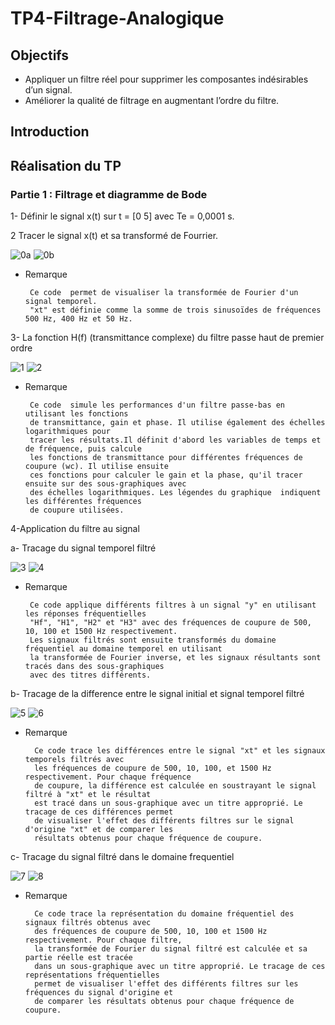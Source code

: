 # TP4-Filtrage-Analogique

## Objectifs
  - Appliquer un filtre réel pour supprimer les composantes indésirables d’un signal. 
  -  Améliorer la qualité de filtrage en augmentant l’ordre du filtre.

## Introduction

## Réalisation du TP

### Partie 1 : Filtrage et diagramme de Bode

  1- Définir le signal x(t) sur t = [0 5] avec Te = 0,0001 s.

  2 Tracer le signal x(t) et sa transformé de Fourrier.

  ![0a](https://user-images.githubusercontent.com/78149349/213871207-37fd7528-b444-46b1-bacc-71608f9339b4.png)
  ![0b](https://user-images.githubusercontent.com/78149349/213871208-1ab5016c-1d01-429b-b07b-ced626c18c7d.png)


   - Remarque
   
          Ce code  permet de visualiser la transformée de Fourier d'un signal temporel.
          "xt" est définie comme la somme de trois sinusoïdes de fréquences 500 Hz, 400 Hz et 50 Hz. 
    
3- La fonction H(f) (transmittance complexe) du filtre passe haut de premier ordre 
    
  ![1](https://user-images.githubusercontent.com/78149349/213871355-4d51645e-20d8-4336-af7b-721930647dae.png)
  ![2](https://user-images.githubusercontent.com/78149349/213871357-4a906d35-f658-42df-aeec-408928bf7f7f.png)

   - Remarque
   
          Ce code  simule les performances d'un filtre passe-bas en utilisant les fonctions
          de transmittance, gain et phase. Il utilise également des échelles logarithmiques pour
          tracer les résultats.Il définit d'abord les variables de temps et de fréquence, puis calcule
          les fonctions de transmittance pour différentes fréquences de coupure (wc). Il utilise ensuite
          ces fonctions pour calculer le gain et la phase, qu'il tracer ensuite sur des sous-graphiques avec
          des échelles logarithmiques. Les légendes du graphique  indiquent les différentes fréquences
          de coupure utilisées.


4-Application du filtre au signal

   a- Tracage du signal temporel filtré

  ![3](https://user-images.githubusercontent.com/78149349/213871360-14a35d41-c0d8-4055-b123-83200e177421.png)
  ![4](https://user-images.githubusercontent.com/78149349/213871362-04ff1d6c-d22f-429f-97dd-b07accf71146.png)
  
   - Remarque
   
          Ce code applique différents filtres à un signal "y" en utilisant les réponses fréquentielles
          "Hf", "H1", "H2" et "H3" avec des fréquences de coupure de 500, 10, 100 et 1500 Hz respectivement. 
          Les signaux filtrés sont ensuite transformés du domaine fréquentiel au domaine temporel en utilisant
          la transformée de Fourier inverse, et les signaux résultants sont tracés dans des sous-graphiques 
          avec des titres différents.
          
   b- Tracage de la difference entre le signal initial et signal temporel filtré

  ![5](https://user-images.githubusercontent.com/78149349/213871364-b2e59fcf-abb6-4e13-889c-08805f5989f6.png)
  ![6](https://user-images.githubusercontent.com/78149349/213871365-9e258a84-9909-4cd3-b886-dc8467ebca76.png)
  
   - Remarque
   
           Ce code trace les différences entre le signal "xt" et les signaux temporels filtrés avec 
           les fréquences de coupure de 500, 10, 100, et 1500 Hz respectivement. Pour chaque fréquence
           de coupure, la différence est calculée en soustrayant le signal filtré à "xt" et le résultat
           est tracé dans un sous-graphique avec un titre approprié. Le tracage de ces différences permet
           de visualiser l'effet des différents filtres sur le signal d'origine "xt" et de comparer les 
           résultats obtenus pour chaque fréquence de coupure.

   c- Tracage du signal filtré dans le domaine frequentiel
   
  ![7](https://user-images.githubusercontent.com/78149349/213871367-5458732c-1c25-477e-b3ce-33cb2b69cc72.png)
  ![8](https://user-images.githubusercontent.com/78149349/213871369-259b8ab1-6a2b-440b-9667-7987310b9e89.png)

  - Remarque 

          Ce code trace la représentation du domaine fréquentiel des signaux filtrés obtenus avec 
          des fréquences de coupure de 500, 10, 100 et 1500 Hz respectivement. Pour chaque filtre,
          la transformée de Fourier du signal filtré est calculée et sa partie réelle est tracée 
          dans un sous-graphique avec un titre approprié. Le tracage de ces représentations fréquentielles
          permet de visualiser l'effet des différents filtres sur les fréquences du signal d'origine et 
          de comparer les résultats obtenus pour chaque fréquence de coupure.
